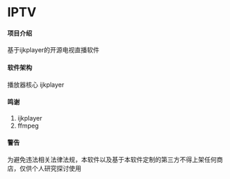# IPTV

#### 项目介绍
基于ijkplayer的开源电视直播软件

#### 软件架构
播放器核心 ijkplayer


#### 鸣谢

1. ijkplayer
2. ffmpeg

#### 警告
为避免违法相关法律法规，本软件以及基于本软件定制的第三方不得上架任何商店，仅供个人研究探讨使用


